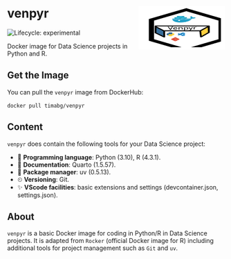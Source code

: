 # venpyr <img src='docs/site/figures/venpyr.svg' align="right" width="200" height="100"/>

<!-- badges: start -->
![Lifecycle:
experimental](https://img.shields.io/badge/lifecycle-experimental-orange.svg)
<!-- badges: end -->
Docker image for Data Science projects in Python and R.

## Get the Image

You can pull the `venpyr` image from DockerHub:

```shell
docker pull timabg/venpyr
```

## Content

`venpyr` does contain the following tools for your Data Science project:

- 🐍 __Programming language__: Python (3.10), R (4.3.1).
- 📖 __Documentation__: Quarto (1.5.57).
- 🧩 __Package manager__: uv (0.5.13).
- ⏲ __Versioning__: Git.
- ✨ __VScode facilities__: basic extensions and settings (devcontainer.json, settings.json).

## About

`venpyr` is a basic Docker image for coding in Python/R in Data Science projects. 
It is adapted from `Rocker` (official Docker image for R) including additional tools for project management such as `Git` and `uv`. 
